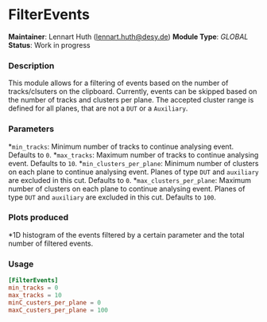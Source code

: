 # FilterEvents
**Maintainer**: Lennart Huth (lennart.huth@desy.de)
**Module Type**: *GLOBAL*
**Status**: Work in progress

### Description
This module allows for a filtering of events based on the number of tracks/clsuters on the clipboard.
Currently, events can be skipped based on the number of tracks and clusters per plane. The accepted cluster range is defined for all planes, that are not a `DUT` or a `Auxiliary`.

### Parameters
*`min_tracks`: Minimum number of tracks to continue analysing event. Defaults to `0`.
*`max_tracks`: Maximum number of tracks to continue analysing event. Defaults to `10`.
*`min_clusters_per_plane`: Minimum number of clusters on each plane to continue analysing event. Planes of type `DUT` and `auxiliary` are excluded in this cut. Defaults to `0`.
*`max_clusters_per_plane`: Maximum number of clusters on each plane to continue analysing event. Planes of type `DUT` and `auxiliary` are excluded in this cut. Defaults to `100`.
### Plots produced
*1D histogram of the events filtered by a certain parameter and the total
number of filtered events.

### Usage
```toml
[FilterEvents]
min_tracks = 0
max_tracks = 10
minC_custers_per_plane = 0
maxC_custers_per_plane = 100
```
